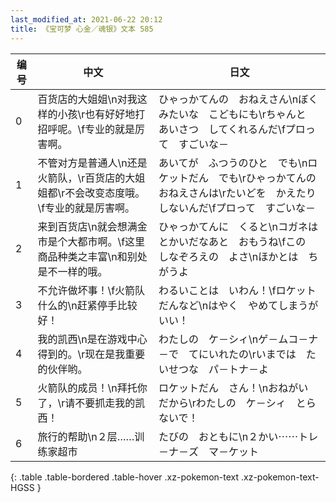 ```yaml
---
last_modified_at: 2021-06-22 20:12
title: 《宝可梦 心金／魂银》文本 585
---
```

| 编号 | 中文 | 日文 |
| ---- | ---- | ---- |
| 0 | 百货店的大姐姐\n对我这样的小孩\r也有好好地打招呼呢。\f专业的就是厉害啊。 | ひゃっかてんの　おねえさん\nぼくみたいな　こどもにも\rちゃんと　あいさつ　してくれるんだ\fプロって　すごいな－ |
| 1 | 不管对方是普通人\n还是火箭队，\r百货店的大姐姐都\r不会改变态度哦。\f专业的就是厉害啊。 | あいてが　ふつうのひと　でも\nロケットだん　でも\rひゃっかてんの　おねえさんは\rたいどを　かえたり　しないんだ\fプロって　すごいな－ |
| 2 | 来到百货店\n就会想满金市是个大都市啊。\f这里商品种类之丰富\n和别处是不一样的哦。 | ひゃっかてんに　くると\nコガネは　とかいだなあと　おもうね\fこの　しなぞろえの　よさ\nほかとは　ちがうよ |
| 3 | 不允许做坏事！\f火箭队什么的\n赶紧停手比较好！ | わるいことは　いわん！\fロケットだんなど\nはやく　やめてしまうが　いい！ |
| 4 | 我的凯西\n是在游戏中心得到的。\r现在是我重要的伙伴哟。 | わたしの　ケ－シィ\nゲ－ムコ－ナ－で　てにいれたの\rいまでは　たいせつな　パ－トナ－よ |
| 5 | 火箭队的成员！\n拜托你了，\r请不要抓走我的凯西！ | ロケットだん　さん！\nおねがい　だから\rわたしの　ケ－シィ　とらないで！ |
| 6 | 旅行的帮助\n２层……训练家超市 | たびの　おともに\n２かい⋯⋯トレ－ナ－ズ　マ－ケット |
{: .table .table-bordered .table-hover .xz-pokemon-text .xz-pokemon-text-HGSS }